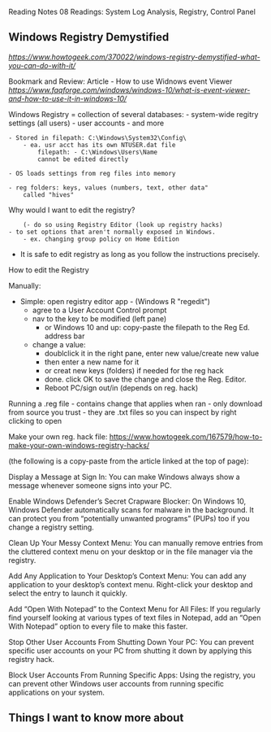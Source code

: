 Reading Notes 08
Readings: System Log Analysis, Registry, Control Panel

## Windows Registry Demystified
*https://www.howtogeek.com/370022/windows-registry-demystified-what-you-can-do-with-it/*

Bookmark and Review:
Article - How to use Widnows event Viewer
*https://www.faqforge.com/windows/windows-10/what-is-event-viewer-and-how-to-use-it-in-windows-10/*



Windows Registry = collection of several databases: 
				- system-wide regitry settings (all users)
				- user accounts
				- and more

	- Stored in filepath: C:\Windows\System32\Config\
		- ea. usr acct has its own NTUSER.dat file
			filepath: - C:\Windows\Users\Name
			cannot be edited directly

	- OS loads settings from reg files into memory 

	- reg folders: keys, values (numbers, text, other data"
		called "hives"


Why would I want to edit the registry?

		(- do so using Registry Editor (look up registry hacks)
	- to set options that aren't normally exposed in Windows. 
		- ex. changing group policy on Home Edition

- It is safe to edit registry as long as you follow the instructions precisely. 


How to edit the Registry

Manually:
- Simple: open registry editor app
		- (Windows R "regedit")
 	- agree to a User Account Control prompt
	- nav to the key to be modified (left pane)
		- or Windows 10 and up: copy-paste the filepath to the Reg Ed. address bar
	- change a value: 
		- doublclick it in the right pane, enter new value/create new value
		- then enter a new name for it
		- or creat new keys (folders) if needed for the reg hack
		- done. click OK to save the change and close the Reg. Editor. 
		- Reboot PC/sign out/in (depends on reg. hack)

Running a .reg file
	- contains change that applies when ran
	- only download from source you trust
		- they are .txt files so you can inspect by right clicking to open


Make your own reg. hack file: 
https://www.howtogeek.com/167579/how-to-make-your-own-windows-registry-hacks/

(the following is a copy-paste from the article linked at the top of page):

Display a Message at Sign In: You can make Windows always show a message whenever someone signs into your PC.

Enable Windows Defender’s Secret Crapware Blocker: On Windows 10, Windows Defender automatically scans for malware in the background. It can protect you from “potentially unwanted programs” (PUPs) too if you change a registry setting.

Clean Up Your Messy Context Menu: You can manually remove entries from the cluttered context menu on your desktop or in the file manager via the registry.

Add Any Application to Your Desktop’s Context Menu: You can add any application to your desktop’s context menu. Right-click your desktop and select the entry to launch it quickly.

Add “Open With Notepad” to the Context Menu for All Files: If you regularly find yourself looking at various types of text files in Notepad, add an “Open With Notepad” option to every file to make this faster.

Stop Other User Accounts From Shutting Down Your PC: You can prevent specific user accounts on your PC from shutting it down by applying this registry hack.

Block User Accounts From Running Specific Apps: Using the registry, you can prevent other Windows user accounts from running specific applications on your system.

## Things I want to know more about
